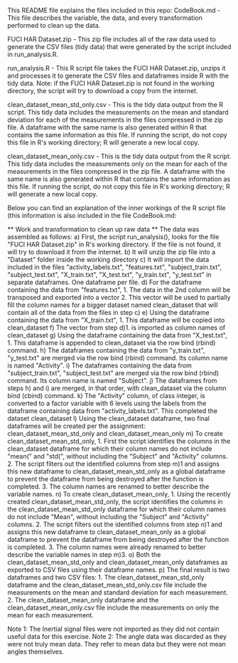 This README file explains the files included in this repo:
CodeBook.md 						- This file describes the variable, the data, and every transformation performed to clean up the data. 

FUCI HAR Dataset.zip 				- This zip file includes all of the raw data used to generate the CSV files (tidy data) that were generated by the script included in run_analysis.R.

run_analysis.R 						- This R script file takes the FUCI HAR Dataset.zip, unzips it and processes it to generate the CSV files and dataframes inside R with the tidy data. Note: if the FUCI HAR Dataset.zip is not found in the working directory, the script will try to download a copy from the internet.

clean_dataset_mean_std_only.csv 	- This is the tidy data output from the R script. This tidy data includes the measurements on the mean and standard deviation for each of the measurements in the files compressed in the zip file. A dataframe with the same name is also generated within R that contains the same information as this file. If running the script, do not copy this file in R's working directory; R will generate a new local copy. 

clean_dataset_mean_only.csv 		- This is the tidy data output from the R script. This tidy data includes the measurements only on the mean  for each of the measurements in the files compressed in the zip file. A dataframe with the same name is also generated within R that contains the same information as this file. If running the script, do not copy this file in R's working directory; R will generate a new local copy. 


Below you can find an explanation of the inner workings of the R script file (this information is also included in the file CodeBook.md: 

** Work and transformation to clean up raw data **
	The data was assembled as follows:
		a) First, the script run_analysis(), looks for the file "FUCI HAR Dataset.zip" in R's working directory. If the file is not found, it will try to download it from the internet. 
		b) It will unzip the zip file into a "Dataset" folder inside the working directory
		c) It will import the data included in the files "activity_labels.txt", "features.txt", "subject_train.txt", "subject_test.txt", "X_train.txt", "X_test.txt", "y_train.txt", "y_test.txt" in separate dataframes. One dataframe per file. 
		d) For the dataframe containing the data from "features.txt",
			1. The data in the 2nd column will be transposed and exported into a vector
			2. This vector will be used to partially fill the column names for a bigger dataset named clean_dataset that will contain all of the data from the files in step c)
		e) Using the dataframe containing the data from "X_train.txt",
			1. This dataframe will be copied into clean_dataset
		f) The vector from step d)1. is imported as column names of clean_dataset
		g) Using the dataframe containing the data from "X_test.txt",
			1. This dataframe is appended to clean_dataset via the row bind (rbind) command. 
		h) The dataframes containing the data from "y_train.txt", "y_test.txt" are merged via the row bind (rbind) command. Its column name is named "Activity".
		i) The dataframes containing the data from "subject_train.txt", "subject_test.txt" are merged via the row bind (rbind) command. Its column name is named "Subject".
		j) The dataframes from steps h) and i) are merged, in that order, with clean_dataset via the column bind (cbind) command.
		k) The "Activity" column, of class integer, is converted to a factor variable with 6 levels using the labels from the dataframe containing data from "activity_labels.txt". This completed the dataset clean_dataset
		l) Using the clean_dataset dataframe, two final dataframes will be created per the assignment: clean_dataset_mean_std_only and clean_dataset_mean_only
		m) To create clean_dataset_mean_std_only, 
			1. First the script identifies the columns in the clean_dataset dataframe for which their column names do not include "mean(" and "std(", without including the "Subject" and "Activity" columns. 
			2. The script filters out the identified columns from step m)1 and assigns this new dataframe to clean_dataset_mean_std_only as a global dataframe to prevent the dataframe from being destroyed after the function is completed. 
			3. The column names are renamed to better describe the variable names. 
		n) To create clean_dataset_mean_only,
			1. Using the recently created clean_dataset_mean_std_only, the script identifies the columns in the clean_dataset_mean_std_only dataframe for which their column names do not include "Mean", without including the "Subject" and "Activity" columns. 
			2. The script filters out the identified columns from step n)1 and assigns this new dataframe to clean_dataset_mean_only as a global dataframe to prevent the dataframe from being destroyed after the function is completed. 
			3. The column names were already renamed to better describe the variable names in step m)3.
		o) Both the clean_dataset_mean_std_only  and clean_dataset_mean_only dataframes as exported to CSV files using their dataframe names. 
		p) The final result is two dataframes and two CSV files:
			1. The clean_dataset_mean_std_only dataframe and the clean_dataset_mean_std_only.csv file include the measurements on the mean and standard deviation for each measurement. 
			2. The clean_dataset_mean_only dataframe and the clean_dataset_mean_only.csv file include the measurements on only the mean  for each measurement. 
			
Note 1: The Inertial signal files were not imported as they did not contain useful data for this exercise.
Note 2: The angle data was discarded as they were not truly mean data. They refer to mean data but they were not mean angles themselves.  		
